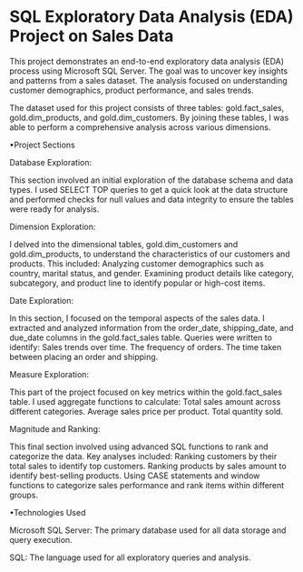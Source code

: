 # SQL Exploratory Data Analysis (EDA) Project on Sales Data

This project demonstrates an end-to-end exploratory data analysis (EDA) process using Microsoft SQL Server. The goal was to uncover key insights and patterns from a sales dataset. The analysis focused on understanding customer demographics, product performance, and sales trends.

The dataset used for this project consists of three tables: gold.fact_sales, gold.dim_products, and gold.dim_customers. By joining these tables, I was able to perform a comprehensive analysis across various dimensions.

•Project Sections

Database Exploration:

This section involved an initial exploration of the database schema and data types. I used SELECT TOP queries to get a quick look at the data structure and performed checks for null values and data integrity to ensure the tables were ready for analysis.

Dimension Exploration:

I delved into the dimensional tables, gold.dim_customers and gold.dim_products, to understand the characteristics of our customers and products. 
This included:
Analyzing customer demographics such as country, marital status, and gender.
Examining product details like category, subcategory, and product line to identify popular or high-cost items.

Date Exploration:

In this section, I focused on the temporal aspects of the sales data. I extracted and analyzed information from the order_date, shipping_date, and due_date columns in the gold.fact_sales table. Queries were written to identify:
Sales trends over time.
The frequency of orders.
The time taken between placing an order and shipping.

Measure Exploration:

This part of the project focused on key metrics within the gold.fact_sales table. I used aggregate functions to calculate:
Total sales amount across different categories.
Average sales price per product.
Total quantity sold.

Magnitude and Ranking:

This final section involved using advanced SQL functions to rank and categorize the data. 
Key analyses included:
Ranking customers by their total sales to identify top customers.
Ranking products by sales amount to identify best-selling products.
Using CASE statements and window functions to categorize sales performance and rank items within different groups.

•Technologies Used

Microsoft SQL Server: The primary database used for all data storage and query execution.

SQL: The language used for all exploratory queries and analysis.
